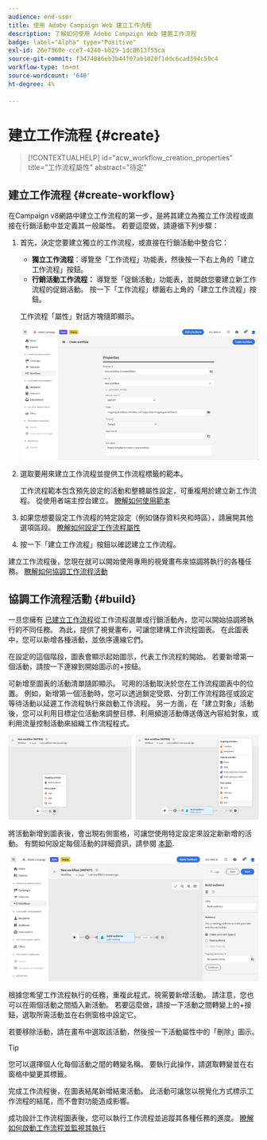 ```yaml
---
audience: end-user
title: 使用 Adobe Campaign Web 建立工作流程
description: 了解如何使用 Adobe Campaign Web 建置工作流程
badge: label="Alpha" type="Positive"
exl-id: 26e7360e-cce7-4240-bb29-1dc8613f55ca
source-git-commit: f3474086eb3b44f07ab1020f1ddc6cad394c50c4
workflow-type: tm+mt
source-wordcount: '640'
ht-degree: 4%

---
```



# 建立工作流程 {#create}

>[!CONTEXTUALHELP]
>id="acw_workflow_creation_properties"
>title="工作流程屬性"
>abstract="待定"

## 建立工作流程 {#create-workflow}

在Campaign v8網路中建立工作流程的第一步，是將其建立為獨立工作流程或直接在行銷活動中並定義其一般屬性。 若要這麼做，請遵循下列步驟：

1. 首先，決定您要建立獨立的工作流程，或直接在行銷活動中整合它：

   * **獨立工作流程**：導覽至「工作流程」功能表，然後按一下右上角的「建立工作流程」按鈕。
   * **行銷活動工作流程：** 導覽至「促銷活動」功能表，並開啟您要建立新工作流程的促銷活動。 按一下「工作流程」標籤右上角的「建立工作流程」按鈕。

   工作流程「屬性」對話方塊隨即顯示。

   ![](assets/workflow-create.png)

1. 選取要用來建立工作流程並提供工作流程標籤的範本。

   工作流程範本包含預先設定的活動和整體屬性設定，可重複用於建立新工作流程。 從使用者端主控台建立。 [瞭解如何使用範本](https://experienceleague.adobe.com/docs/campaign/automation/workflows/introduction/build-a-workflow.html#workflow-templates)

1. 如果您想要設定工作流程的特定設定（例如儲存資料夾和時區），請展開其他選項區段。 [瞭解如何設定工作流程屬性](workflow-settings.md)

1. 按一下「建立工作流程」按鈕以確認建立工作流程。

建立工作流程後，您現在就可以開始使用專用的視覺畫布來協調將執行的各種任務。 [瞭解如何協調工作流程活動](#build)

## 協調工作流程活動 {#build}

一旦您擁有 [已建立工作流程](create-workflow.md)從工作流程選單或行銷活動內，您可以開始協調將執行的不同任務。 為此，提供了視覺畫布，可讓您建構工作流程圖表。 在此圖表中，您可以新增各種活動，並依序連線它們。

在設定的這個階段，圖表會顯示起始圖示，代表工作流程的開始。 若要新增第一個活動，請按一下連線到開始圖示的+按鈕。

可新增至圖表的活動清單隨即顯示。 可用的活動取決於您在工作流程圖表中的位置。 例如，新增第一個活動時，您可以透過鎖定受眾、分割工作流程路徑或設定等待活動以延遲工作流程執行來啟動工作流程。 另一方面，在「建立對象」活動後，您可以利用目標定位活動來調整目標、利用頻道活動傳送傳送內容給對象，或利用流量控制活動來組織工作流程程式。

![](assets/workflow-start.png)

將活動新增到圖表後，會出現右側窗格，可讓您使用特定設定來設定新新增的活動。 有關如何設定每個活動的詳細資訊，請參閱 [本節](workflow-activities.md).

![](assets/workflow-configure-activities.png)

根據您希望工作流程執行的任務，重複此程式，視需要新增活動。 請注意，您也可以在兩個活動之間插入新活動。 若要這麼做，請按一下活動之間轉變上的+按鈕，選取所需活動並在右側窗格中設定它。

若要移除活動，請在畫布中選取該活動，然後按一下活動屬性中的「刪除」圖示。

>[!TIP]
>
>您可以選擇個人化每個活動之間的轉變名稱。 要執行此操作，請選取轉變並在右窗格中變更其標籤。

完成工作流程後，在圖表結尾新增結束活動。 此活動可讓您以視覺化方式標示工作流程的結尾，而不會對功能造成影響。

成功設計工作流程圖表後，您可以執行工作流程並追蹤其各種任務的進度。 [瞭解如何啟動工作流程並監視其執行](start-monitor-workflows.md)
